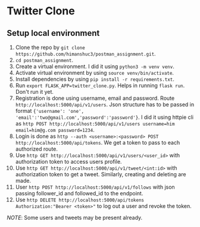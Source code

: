 # Twitter Clone

## Setup local environment

1. Clone the repo by ```git clone https://github.com/himanshuc3/postman_assignment.git```.
2. ```cd postman_assignment```.
3. Create a virtual environment. I did it using ```python3 -m venv venv```.
4. Activate virtual environment by using ```source venv/bin/activate```.
5. Install dependencies by using ```pip install -r requirements.txt```.
6. Run ```export FLASK_APP=twitter_clone.py```. Helps in running ```flask run```. Don't run it yet.
7. Registration is done using username, email and password. Route ```http://localhost:5000/api/v1/users```. Json structure has to be passed in format  ```{'username': 'one', 'email':'two@gmail.com','password':'password'}```. I did it using httpie cli as ```http POST http://localhost:5000/api/v1/users username=him email=him@g.com password=1234```.
8. Login is done as ```http --auth <username>:<password> POST http://localhost:5000/api/tokens```. We get a token to pass to each authorized route.
9. Use ```http GET http://localhost:5000/api/v1/users/<user_id>``` with authorization token to access users profile.
10. Use ```http GET http://localhost:5000/api/v1/tweet/<int:id>``` with authorization token to get a tweet. Similarly, creating and deleting are made.
11. User ```http POST http://localhost:5000/api/v1/follows``` with json passing follower_id and followed_id to the endpoint.
12. Use ```http DELETE http://localhost:5000/api/tokens Authorization:"Bearer <token>"``` to log out a user and revoke the token.



*NOTE*: Some users and tweets may be present already.